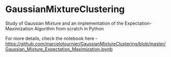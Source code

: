 # GaussianMixtureClustering
Study of Gaussian Mixture and an implementation of the Expectation-Maximization Algorithm from scratch in Python

For more details, check the notebook here -https://github.com/marcelotournier/GaussianMixtureClustering/blob/master/Gaussian_Mixture_Expectation_Maximization.ipynb
